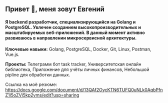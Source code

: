 ## Привет 👋, меня зовут Евгений

#### Я backend разработчик, специализирующийся на Golang и PostgreSQL.  Увлечен созданием высокопроизводительных и масштабируемых веб-приложений.  В данный момент активно развиваюсь в направлении микросервисной архитектуры.

**Ключевые навыки:** Golang, PostgreSQL, Docker, Git, Linux, Postman, Vue.js.

**Проекты:**  Телеграмм бот task tracker, Университетская онлайн библиотека, Приложение для учёты личных финансов, Небольшой pipline для обработки данных. 

Ссылка на моё резюме: https://docs.google.com/document/d/13QAf2OycKTN6TUFQ0uNLk0AqbPfnZ1l5oZVi5kp2vms/edit?usp=sharing
